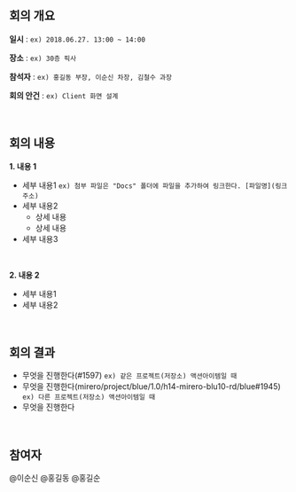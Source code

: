 ## 회의 개요

**일시** :  `ex) 2018.06.27. 13:00 ~ 14:00 `

**장소** :  `ex) 30층 픽사`

**참석자** :  `ex) 홍길동 부장, 이순신 차장, 김철수 과장`

**회의 안건** :  `ex) Client 화면 설계`

<br/> 

## 회의 내용

**1. 내용 1**
- 세부 내용1 `ex) 첨부 파일은 "Docs" 폴더에 파일을 추가하여 링크한다. [파일명](링크주소)`
- 세부 내용2
  - 상세 내용
  - 상세 내용 
- 세부 내용3 

<br/>

**2. 내용 2**
- 세부 내용1
- 세부 내용2

<br/>

## 회의 결과

- 무엇을 진행한다(#1597)  `ex) 같은 프로젝트(저장소) 액션아이템일 때`
- 무엇을 진행한다(mirero/project/blue/1.0/h14-mirero-blu10-rd/blue#1945) `ex) 다른 프로젝트(저장소) 액션아이템일 때`
- 무엇을 진행한다

<br/>

## 참여자
@이순신 @홍길동 @홍길순
